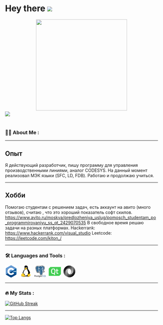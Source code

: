 <h1>
  Hey there
  <img src="https://media.giphy.com/media/hvRJCLFzcasrR4ia7z/giphy.gif" width="30px"/>
</h1>

<div align="center">
  <img src="https://i.giphy.com/media/v1.Y2lkPTc5MGI3NjExNjI4YWRhZ2p1bWwwMnFyc2xueXdnd280N2UyZjg3d3Judmp5bnRkeSZlcD12MV9pbnRlcm5hbF9naWZfYnlfaWQmY3Q9Zw/119pLwyWg8ScTK/giphy.gif" width="300" height="300"/>
</div>

<div id="badges">
  <a href="https://t.me/nikita0333776">
  <img src="https://img.shields.io/badge/telegram-blue?logo=telegram&logocolor=white&style=for-the-badge"/>
  </a>
</div>
<img src="https://komarev.com/ghpvc/?username=NikitaKovtunenko&style=flat-square&color=blue" alt=""/>

 
### :woman_technologist: About Me :

---

Опыт
---
Я действующий разработчик, пишу программу для управления производственными линиями, аналог CODESYS. На данный момент реализовал МЭК языки (SFC, LD, FDB). Работаю и продолжаю учиться.

--- 

Хобби
---
Помогаю студентам с решением задач, есть аккаунт на авито (много отзывов), считаю , что это хороший показатель софт скилов.
https://www.avito.ru/moskva/predlozheniya_uslug/pomosch_studentam_po_programmirovaniyu_ss_qt_2429070535
В свободное время решаю задачи на разных платформах.
Hackerrank:
https://www.hackerrank.com/visual_studio
Leetcode:
https://leetcode.com/kiton_/

---
 
### :hammer_and_wrench: Languages and Tools :
<div>
  <img src="https://github.com/devicons/devicon/blob/master/icons/cplusplus/cplusplus-original.svg"title="P" alt="React" width="40" height="40"/>&nbsp;
  <img src="https://github.com/devicons/devicon/blob/master/icons/linux/linux-original.svg" title="React" alt="React" width="40" height="40"/>&nbsp;
  <img src="https://github.com/devicons/devicon/blob/master/icons/postgresql/postgresql-original-wordmark.svg" title="Spring" alt="Spring" width="40" height="40"/>&nbsp;
  <img src="https://github.com/devicons/devicon/blob/master/icons/qt/qt-original.svg" title="Material UI" alt="Material UI" width="40" height="40"/>&nbsp;
  <img src="https://github.com/devicons/devicon/blob/master/icons/json/json-original.svg" title="Flutter" alt="Flutter" width="40" height="40"/>&nbsp;

</div>

---

### :fire: My Stats :
[![GitHub Streak](http://github-readme-streak-stats.herokuapp.com?user=NikitaKovtunenko&theme=dark&background=000000)](https://git.io/streak-stats)

---

[![Top Langs](https://github-readme-stats.vercel.app/api/top-langs/?username=NikitaKovtunenko)](https://github.com/anuraghazra/github-readme-stats)
